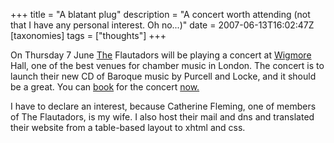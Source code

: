 +++
title = "A blatant plug"
description = "A concert worth attending (not that I have any personal interest. Oh no...)"
date = 2007-06-13T16:02:47Z
[taxonomies]
tags = ["thoughts"]
+++


On Thursday 7 June [The][5] Flautadors will be playing a concert at
[Wigmore][6] Hall, one of the best venues for chamber music in London.
The concert is to launch their new CD of Baroque music by Purcell and
Locke, and it should be a great. You can [book][7] for the concert
[now.][8]

I have to declare an interest, because Catherine Fleming, one of
members of The Flautadors, is my wife. I also host their mail and dns
and translated their website from a table-based layout to xhtml and
css.

[1]: http://www.uncarved.com/articles/plug
[2]: http://www.uncarved.com/
[3]: http://www.uncarved.com/articles/contact
[4]: http://www.uncarved.com/login/
[5]: http://www.theflautadors.org/
[6]: http://www.wigmore-hall.org.uk/
[7]: http://www.wigmore-hall.org.uk/concerts/concert_details.cfm?e=36243
[8]: http://www.wigmore-hall.org.uk/concerts/concert_details.cfm?e=36243
[9]: http://www.uncarved.com/tags/thoughts
